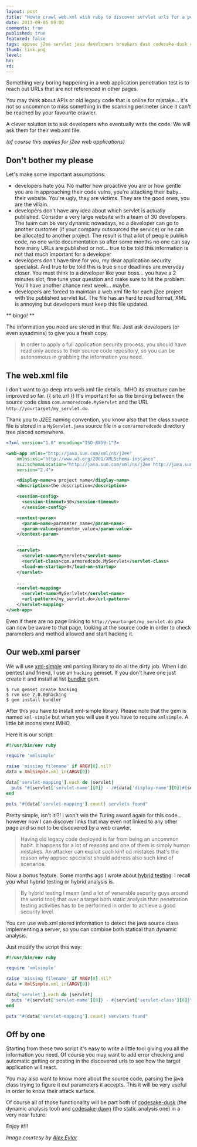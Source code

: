 ```yaml
---
layout: post
title: "Howto crawl web.xml with ruby to discover servlet urls for a pentest"
date: 2013-09-05 09:00
comments: true
published: true
featured: false
tags: appsec j2ee servlet java developers breakers dast codesake-dusk codesake-dawn web.xml tomcat weblogic websphere h4f pentest-with-ruby
thumb: link.png
level:
hn:
rd:
---
```


Something very boring happening in a web application penetration test is to
reach out URLs that are not referenced in other pages.

You may think about APIs or old legacy code that is online for mistake... it's
not so uncommon to miss something in the scanning perimeter since it can't be
reached by your favourite crawler.

A clever solution is to ask developers who eventually write the code. We will
ask them for their web.xml file.

_(of course this applies for j2ee web applications)_

<!-- more -->

## Don't bother my please

Let's make some important assumptions:

* developers hate you. No matter how proactive you are or how gentle you are in
  approaching their code vulns, you're attacking their baby... their website.
  You're ugly, they are victims. They are the good ones, you are the villain.
* developers don't have any idea about which servlet is actually published.
  Consider a very large website with a team of 30 developers. The team can be
  very dynamic nowadays, so a developer can go to another customer (if your
  company outsourced the service) or he can be allocated to another project. The
  result is that a lot of people publish code, no one write documentation so
  after some months no one can say how many URLs are published or not... true to
  be told this information is not that much important for a developer
* developers don't have time for you, my dear application security specialist.
  And true to be told this is true since deadlines are everyday closer. You
  must think to a developer like your boss... you have a 2 minutes slot, fine
  tune your question and make sure to hit the problem. You'll have another chance
  next week... maybe.
* developers are forced to maintain a web.xml file for each j2ee project with
  the published servlet list. The file has an hard to read format, XML is
  annoying but developers must keep this file updated.

** bingo! **

The information you need are stored in that file. Just ask developers (or even
sysadmins) to give you a fresh copy.

> In order to apply a full application security process, you should have read
> only access to their source code repository, so you can be autonomous in
> grabbing the information you need.

## The web.xml file

I don't want to go deep into web.xml file details. IMHO its structure can be
improved so far.
{{ site.url }}
It's important for us the binding between the source code class ```com.armoredcode.MyServlet``` and the URL ```http://yourtarget/my_servlet.do```.

Thank you to J2EE naming convention, you know also that the class source file
is stored in a ```MyServlet.java``` source file in a ```com/armoredcode```
directory tree placed somewhere.

``` xml a typical web.xml file
<?xml version="1.0" encoding="ISO-8859-1"?>

<web-app xmlns="http://java.sun.com/xml/ns/j2ee"
    xmlns:xsi="http://www.w3.org/2001/XMLSchema-instance"
    xsi:schemaLocation="http://java.sun.com/xml/ns/j2ee http://java.sun.com/xml/ns/j2ee/web-app_2_4.xsd"
    version="2.4">

    <display-name>a project name</display-name>
    <description>the description</description>

    <session-config>
      <session-timeout>30</session-timeout>
	  </session-config>

    <context-param>
      <param-name>parameter_name</param-name>
      <param-value>parameter_value</param-value>
    </context-param>

    ...
    <servlet>
      <servlet-name>MyServlet</servlet-name>
      <servlet-class>com.armoredcode.MyServlet</servlet-class>
      <load-on-startup>0</load-on-startup>
    </servlet>

    ...
    <servlet-mapping>
      <servlet-name>MySerlvlet</servlet-name>
      <url-pattern>/my_servlet.do</url-pattern>
    </servlet-mapping>
</web-app>
```
Even if there are no page linking to ```http://yourtarget/my_servlet.do``` you
can now be aware to that page, looking at the source code in order to check
parameters and method allowed and start hacking it.

## Our web.xml parser

We will use [xml-simple](http://xml-simple.rubyforge.org) xml parsing library
to do all the dirty job.
When I do pentest and friend, I use an ```hacking``` gemset. If you don't have
one just create it and install at list
[bundler](http://rubygems.org/gems/bundler) gem.

```
$ rvm gemset create hacking
$ rvm use 2.0.0@hacking
$ gem install bundler
```

After this you have to install xml-simple library. Please note that the gem is
named ```xml-simple``` but when you will use it you have to require ```xmlsimple```.
A little bit inconsistent IMHO.

Here it is our script:
``` ruby parsing web.xml to obtain urls associated to servlets
#!/usr/bin/env ruby

require 'xmlsimple'

raise 'missing filename' if ARGV[0].nil?
data = XmlSimple.xml_in(ARGV[0])

data['servlet-mapping'].each do |servlet|
  puts "#{servlet['servlet-name'][0]} - /#{data['display-name'][0]}#{servlet['url-pattern'][0]}"
end

puts "#{data['servlet-mapping'].count} servlets found"
```

Pretty simple, isn't it!?! I won't win the Turing award again for this code...
however now I can discover links that may even not linked to any other page and
so not to be discovered by a web crawler.

> Having old legacy code deployed is far from being an uncommon habit. It happens
> for a lot of reasons and one of them is simply human mistakes. An attacker can
> exploit such kinf od mistakes that's the reason why appsec specialist should
> address also such kind of scenarios.

Now a bonus feature. Some months ago I wrote about [hybrid testing](http://armoredcode.com/blog/codesake-dawn-the-new-security-source-code-scanner-for-ruby/).
I recall you what hybrid testing or hybrid analysis is.

> By hybrid testing I mean (and a lot of venerable security
> guys around the world tool) that over a target both static analysis than
> penetration testing activities has to be performed in order to achieve a good
> security level.

You can use web.xml stored information to detect the java source class
implementing a server, so you can combine both statical than dynamic analysis.

Just modify the script this way:
``` ruby parsing web.xml to obtain source code classes implementing servlets
#!/usr/bin/env ruby

require 'xmlsimple'

raise 'missing filename' if ARGV[0].nil?
data = XmlSimple.xml_in(ARGV[0])

data['servlet'].each do |servlet|
  puts "#{servlet['servlet-name'][0]} - #{servlet['servlet-class'][0]}"
end

puts "#{data['servlet-mapping'].count} servlets found"
```

## Off by one
Starting from these two script it's easy to write a little tool giving you all
the information you need. Of course you may want to add error checking and
automatic getting or posting in the discovered urls to see how the target
application will react.

You may also want to know more about the source code, parsing the java class
trying to figure it out parameters it accepts. This it will be very useful in
order to know their attack surface.

Of course all of those functionality will be part both of
[codesake-dusk](https://github.com/codesake/codesake-dusk) (the dynamic analysis
tool) and [codesake-dawn](https://github.com/codesake/codesake-dawn) (the
static analysis one) in a very near future.

Enjoy it!!!


_Image courtesy by [Alex Eylar](http://www.flickr.com/photos/hoyvinmayvin/)_
